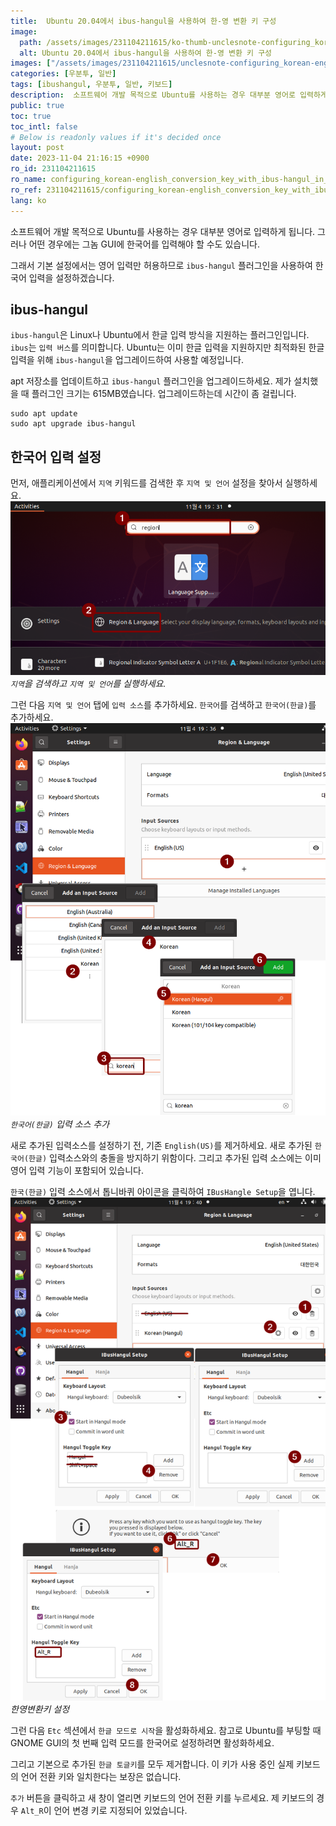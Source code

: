 ```yaml
---
title:  Ubuntu 20.04에서 ibus-hangul을 사용하여 한-영 변환 키 구성
image:
  path: /assets/images/231104211615/ko-thumb-unclesnote-configuring_korean-english_conversion_key_with_ibus-hangul_in_ubuntu_20.04.png
  alt: Ubuntu 20.04에서 ibus-hangul을 사용하여 한-영 변환 키 구성
images: ["/assets/images/231104211615/unclesnote-configuring_korean-english_conversion_key_with_ibus-hangul_in_ubuntu_20.04-search_region_and_run_region_lanugages.png", "/assets/images/231104211615/unclesnote-configuring_korean-english_conversion_key_with_ibus-hangul_in_ubuntu_20.04-add_korean_hangul_input_source.png", "/assets/images/231104211615/unclesnote-configuring_korean-english_conversion_key_with_ibus-hangul_in_ubuntu_20.04-korean-english_conversion_key_setting.png"]
categories: [우분투, 일반]
tags: [ibushangul, 우분투, 일반, 키보드]
description:  소프트웨어 개발 목적으로 Ubuntu를 사용하는 경우 대부분 영어로 입력하게 됩니다. 그러나 어떤 경우에는 그놈 GUI에 한국어를 입력해야 할 수도 있습니다. 그래서 기본 설정에서는 영어 입력만 허용하므로 `ibus-hangul` 플러그인을 사용하여 한국어 입력을 설정하겠습니다.
public: true
toc: true
toc_intl: false
# Below is readonly values if it's decided once
layout: post
date: 2023-11-04 21:16:15 +0900
ro_id: 231104211615
ro_name: configuring_korean-english_conversion_key_with_ibus-hangul_in_ubuntu_20.04
ro_ref: 231104211615/configuring_korean-english_conversion_key_with_ibus-hangul_in_ubuntu_20.04
lang: ko
---
```

소프트웨어 개발 목적으로 Ubuntu를 사용하는 경우 대부분 영어로 입력하게 됩니다. 그러나 어떤 경우에는 그놈 GUI에 한국어를 입력해야 할 수도 있습니다.  

그래서 기본 설정에서는 영어 입력만 허용하므로 `ibus-hangul` 플러그인을 사용하여 한국어 입력을 설정하겠습니다.  
## ibus-hangul
`ibus-hangul`은 Linux나 Ubuntu에서 한글 입력 방식을 지원하는 플러그인입니다. `ibus`는 `입력 버스`를 의미합니다. Ubuntu는 이미 한글 입력을 지원하지만 최적화된 한글 입력을 위해 `ibus-hangul`을 업그레이드하여 사용할 예정입니다.  

apt 저장소를 업데이트하고 `ibus-hangul` 플러그인을 업그레이드하세요. 제가 설치했을 때 플러그인 크기는 615MB였습니다. 업그레이드하는데 시간이 좀 걸립니다.  

```shell
sudo apt update
sudo apt upgrade ibus-hangul
```
## 한국어 입력 설정
먼저, 애플리케이션에서 `지역` 키워드를 검색한 후 `지역 및 언어` 설정을 찾아서 실행하세요.  
![`지역`을 검색하고 `지역 및 언어`를 실행하세요.](/assets/images/231104211615/unclesnote-configuring_korean-english_conversion_key_with_ibus-hangul_in_ubuntu_20.04-search_region_and_run_region_lanugages.png)
_`지역`을 검색하고 `지역 및 언어`를 실행하세요._

그런 다음 `지역 및 언어` 탭에 `입력 소스`를 추가하세요. `한국어`를 검색하고 `한국어(한글)`를 추가하세요.  
![`한국어(한글)` 입력 소스 추가](/assets/images/231104211615/unclesnote-configuring_korean-english_conversion_key_with_ibus-hangul_in_ubuntu_20.04-add_korean_hangul_input_source.png)
_`한국어(한글)` 입력 소스 추가_

새로 추가된 입력소스를 설정하기 전, 기존 `English(US)`를 제거하세요. 새로 추가된 `한국어(한글)` 입력소스와의 충돌을 방지하기 위함이다. 그리고 추가된 입력 소스에는 이미 영어 입력 기능이 포함되어 있습니다.  

`한국(한글)` 입력 소스에서 톱니바퀴 아이콘을 클릭하여 `IBusHangle Setup`을 엽니다.  
![한영변환키 설정](/assets/images/231104211615/unclesnote-configuring_korean-english_conversion_key_with_ibus-hangul_in_ubuntu_20.04-korean-english_conversion_key_setting.png)
_한영변환키 설정_

그런 다음 `Etc` 섹션에서 `한글 모드로 시작`을 활성화하세요. 참고로 Ubuntu를 부팅할 때 GNOME GUI의 첫 번째 입력 모드를 한국어로 설정하려면 활성화하세요.  

그리고 기본으로 추가된 `한글 토글키`를 모두 제거합니다. 이 키가 사용 중인 실제 키보드의 언어 전환 키와 일치한다는 보장은 없습니다.  

`추가` 버튼을 클릭하고 새 창이 열리면 키보드의 언어 전환 키를 누르세요. 제 키보드의 경우 `Alt_R`이 언어 변경 키로 지정되어 있었습니다.  
